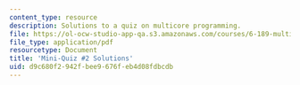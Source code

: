 ```yaml
---
content_type: resource
description: Solutions to a quiz on multicore programming.
file: https://ol-ocw-studio-app-qa.s3.amazonaws.com/courses/6-189-multicore-programming-primer-january-iap-2007/d9c680f2942fbee9676feb4d08fdbcdb_quiz2_soln.pdf
file_type: application/pdf
resourcetype: Document
title: 'Mini-Quiz #2 Solutions'
uid: d9c680f2-942f-bee9-676f-eb4d08fdbcdb
---
```

